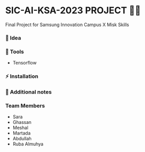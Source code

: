 <!-- markdownlint-disable MD024-->
# **SIC-AI-KSA-2023 PROJECT** 📜📝

 Final Project for Samsung Innovation Campus X Misk Skills

### 🤔 Idea 


### 📝 Tools
- Tensorflow 
### ⚡ Installation

### 📝 Additional notes

### Team Members
- Sara
- Ghassan
- Meshal
- Martada
- Abdullah
- Ruba Almuhya
